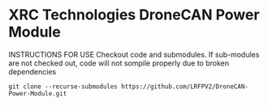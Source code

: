 # XRC Technologies DroneCAN Power Module

INSTRUCTIONS FOR USE
Checkout code and submodules. If sub-modules are not checked out, code will not sompile properly due to broken dependencies
```
git clone --recurse-submodules https://github.com/LRFPV2/DroneCAN-Power-Module.git
```

